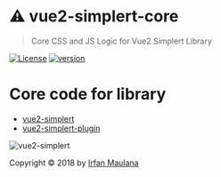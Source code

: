 # ⚠️ vue2-simplert-core

> Core CSS and JS Logic for Vue2 Simplert Library

[![License](https://img.shields.io/github/license/mazipan/vue2-simplert-core.svg?maxAge=3600)](https://github.com/mazipan/vue2-simplert-core) [![version](https://img.shields.io/npm/v/vue2-simplert-core.svg)](https://www.npmjs.com/package/vue2-simplert-core)

# Core code for library

- [vue2-simplert](https://github.com/mazipan/vue2-simplert)
- [vue2-simplert-plugin](https://github.com/mazipan/vue2-simplert-plugin)


![vue2-simplert](https://mazipan.github.io/vue2-simplert/images/vue2-simplert-logo.png)

Copyright © 2018 by [Irfan Maulana](https://github.com/mazipan/)
